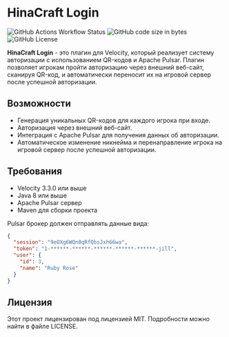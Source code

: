 # HinaCraft Login

![GitHub Actions Workflow Status](https://img.shields.io/github/actions/workflow/status/xRy0/hclogin/release.yml) ![GitHub code size in bytes](https://img.shields.io/github/languages/code-size/xRy0/hclogin) ![GitHub License](https://img.shields.io/github/license/xRy0/hclogin)


**HinaCraft Login** - это плагин для Velocity, который реализует систему авторизации с использованием QR-кодов и Apache Pulsar. Плагин позволяет игрокам пройти авторизацию через внешний веб-сайт, сканируя QR-код, и автоматически переносит их на игровой сервер после успешной авторизации.

## Возможности

- Генерация уникальных QR-кодов для каждого игрока при входе.
- Авторизация через внешний веб-сайт.
- Интеграция с Apache Pulsar для получения данных об авторизации.
- Автоматическое изменение никнейма и перенаправление игрока на игровой сервер после успешной авторизации.

## Требования

- Velocity 3.3.0 или выше
- Java 8 или выше
- Apache Pulsar сервер
- Maven для сборки проекта

Pulsar брокер должен отправлять данные вида:
```json
{
  "session": "9eOXg6WQn0qRfQbsJxh66wa",
  "token": "1-******-******-******-******-******-jill",
  "user": {
    "id": 3,
    "name": "Ruby Rose"
  }
}
```

## Лицензия
Этот проект лицензирован под лицензией MIT. Подробности можно найти в файле LICENSE.

